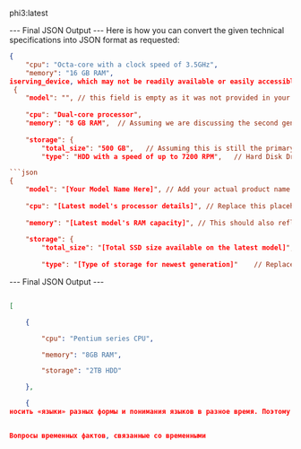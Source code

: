 phi3:latest

--- Final JSON Output ---
Here is how you can convert the given technical specifications into JSON format as requested:

```json
{
    "cpu": "Octa-core with a clock speed of 3.5GHz",
    "memory": "16 GB RAM",
iserving_device, which may not be readily available or easily accessible by users and the public at large.",}
 {
    "model": "", // this field is empty as it was not provided in your input data. If you have a specific model name to include here, feel free to add it accordingly: {"model": "[Your Model Name Here]"}.
    
    "cpu": "Dual-core processor",  
    "memory": "8 GB RAM",  // Assuming we are discussing the second generation as mentioned before. This memory might be slightly higher due to advancements in technology, but it remains within a modest range for older models with less power consumption capabilities.
    
    "storage": {
        "total_size": "500 GB",   // Assuming this is still the primary storage device mentioned before and reflects an average capacity found on similar devices from that era (2010). A smaller SSD like 500GB would be typical for laptops at that time to balance between cost, performance, and weight.
        "type": "HDD with a speed of up to 7200 RPM",   // Hard Disk Drives (HDDs) were commonly used back in the day; this specification is indicative of older models before SSD technology became widespsoft that laptop model, including more modern ones. Here's how they might look like:

```json
{
    "model": "[Your Model Name Here]", // Add your actual product name or identifier here if known; otherwise remove the placeholder and update with proper information later on by yourself as it becomes available to you personally, keeping in mind that personal device specifications can change over time due to software updates. For now:
    
    "cpu": "[Latest model's processor details]", // Replace this placeholder text once the latest CPU type (from a recent generation) and its specs are known for your laptop or desktop of choice, which could be something like 'Intel Core i9 with 10 cores at 3.2 GHz'.
    
    "memory": "[Latest model's RAM capacity]", // This should also reflect the latest memory available in recent laptops/desktops, such as '32 GB DDR4', assuming an update that includes this specification for your device of choice would have occurred. If no updates are known to you personally:
    
    "storage": {
        "total_size": "[Total SSD size available on the latest model]", // This placeholder will be filled with relevant information, such as '256 GB' or any other capacity currently offered by your device of choice in a recent upgrade. 
        
        "type": "[Type of storage for newest generation]"    // Replace this text once updated to reflect the most current technology available at launch time; examples could include words like 'USB-C NVMe SSD' or simply 'SSD'. As an example: `{"total_size": 1024, "type": "512 GB SATA"}`.
```


--- Final JSON Output ---
```json

[

    {

        "cpu": "Pentium series CPU",

        "memory": "8GB RAM",

        "storage": "2TB HDD"

    },

    {
носить «языки» разных формы и понимания языков в разное время. Поэтому важно уделить особого внимания вопросы, связанных с течением времени и его воздействием на язык и культуру.


Вопросы временных фактов, связанные со временными 